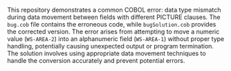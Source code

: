 This repository demonstrates a common COBOL error: data type mismatch during data movement between fields with different PICTURE clauses. The `bug.cob` file contains the erroneous code, while `bugSolution.cob` provides the corrected version.  The error arises from attempting to move a numeric value (`WS-AREA-2`) into an alphanumeric field (`WS-AREA-1`) without proper type handling, potentially causing unexpected output or program termination. The solution involves using appropriate data movement techniques to handle the conversion accurately and prevent potential errors.